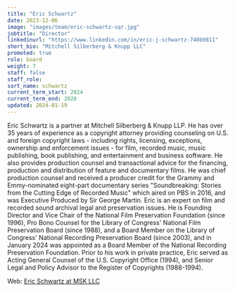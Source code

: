 ```yaml
---
title: "Eric Schwartz"
date: 2023-12-06
image: "images/team/eric-schwartz-sqr.jpg"
jobtitle: "Director"
linkedinurl: "https://www.linkedin.com/in/eric-j-schwartz-740b9811"
short_bio: "Mitchell Silberberg & Knupp LLC"
promoted: true
role: board
weight: 7
staff: false
staff_role:
sort_name: schwartz
current_term_start: 2024
current_term_end: 2028
updated: 2024-01-19
---
```


Eric Schwartz is a partner at Mitchell Silberberg & Knupp LLP. He has over 35 years of experience as a copyright attorney providing counseling on U.S. and foreign copyright laws&nbsp;-&nbsp;including rights, licensing, exceptions, ownership and enforcement issues&nbsp;-&nbsp;for film, recorded music, music publishing, book publishing, and entertainment and business software. He also provides production counsel and transactional advice for the financing, production and distribution of feature and documentary films. He was chief production counsel and received a producer credit for the Grammy and Emmy-nominated eight-part documentary series "Soundbreaking: Stories from the Cutting Edge of Recorded Music" which aired on PBS in 2016, and was Executive Produced by Sir George Martin. Eric is an expert on film and recorded sound archival legal and preservation issues. He is Founding Director and Vice Chair of the National Film Preservation Foundation (since 1996), Pro Bono Counsel for the Library of Congress' National Film Preservation Board (since 1988), and a Board Member on the Library of Congress' National Recording Preservation Board (since 2003), and in January 2024 was appointed as a Board Member of the National Recording Preservation Foundation. Prior to his work in private practice, Eric served as Acting General Counsel of the U.S. Copyright Office (1994), and Senior Legal and Policy Advisor to the Register of Copyrights (1988-1994).

Web: [Eric Schwartz at MSK LLC](https://www.msk.com/attorneys-Eric_Schwartz)